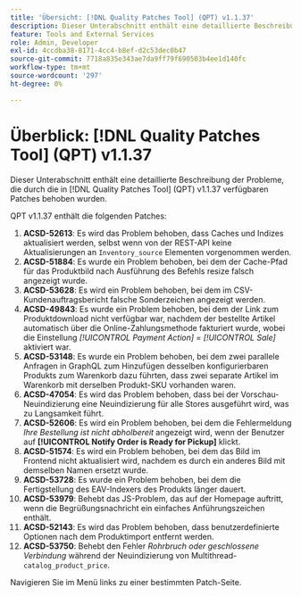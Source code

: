 ```yaml
---
title: 'Übersicht: [!DNL Quality Patches Tool] (QPT) v1.1.37'
description: Dieser Unterabschnitt enthält eine detaillierte Beschreibung der Probleme, die durch die in Version 1.1.37  [!DNL Quality Patches Tool]  Patches behoben wurden.
feature: Tools and External Services
role: Admin, Developer
exl-id: 4ccdba38-8171-4cc4-b8ef-d2c53dec0b47
source-git-commit: 7718a835e343ae7da9ff79f690503b4ee1d140fc
workflow-type: tm+mt
source-wordcount: '297'
ht-degree: 0%

---
```


# Überblick: [!DNL Quality Patches Tool] (QPT) v1.1.37

Dieser Unterabschnitt enthält eine detaillierte Beschreibung der Probleme, die durch die in [!DNL Quality Patches Tool] (QPT) v1.1.37 verfügbaren Patches behoben wurden.

QPT v1.1.37 enthält die folgenden Patches:

1. **ACSD-52613**: Es wird das Problem behoben, dass Caches und Indizes aktualisiert werden, selbst wenn von der REST-API keine Aktualisierungen an `Inventory_source` Elementen vorgenommen werden.
1. **ACSD-51884**: Es wurde ein Problem behoben, bei dem der Cache-Pfad für das Produktbild nach Ausführung des Befehls resize falsch angezeigt wurde.
1. **ACSD-53628**: Es wird ein Problem behoben, bei dem im CSV-Kundenauftragsbericht falsche Sonderzeichen angezeigt werden.
1. **ACSD-49843**: Es wurde ein Problem behoben, bei dem der Link zum Produktdownload nicht verfügbar war, nachdem der bestellte Artikel automatisch über die Online-Zahlungsmethode fakturiert wurde, wobei die Einstellung *[!UICONTROL Payment Action]* = *[!UICONTROL Sale]* aktiviert war.
1. **ACSD-53148**: Es wurde ein Problem behoben, bei dem zwei parallele Anfragen in GraphQL zum Hinzufügen desselben konfigurierbaren Produkts zum Warenkorb dazu führten, dass zwei separate Artikel im Warenkorb mit derselben Produkt-SKU vorhanden waren.
1. **ACSD-47054**: Es wird das Problem behoben, dass bei der Vorschau-Neuindizierung eine Neuindizierung für alle Stores ausgeführt wird, was zu Langsamkeit führt.
1. **ACSD-52606**: Es wird ein Problem behoben, bei dem die Fehlermeldung *Ihre Bestellung ist nicht abholbereit* angezeigt wird, wenn der Benutzer auf **[!UICONTROL Notify Order is Ready for Pickup]** klickt.
1. **ACSD-51574**: Es wird ein Problem behoben, bei dem das Bild im Frontend nicht aktualisiert wird, nachdem es durch ein anderes Bild mit demselben Namen ersetzt wurde.
1. **ACSD-53728**: Es wurde ein Problem behoben, bei dem die Fertigstellung des EAV-Indexers des Produkts länger dauert.
1. **ACSD-53979**: Behebt das JS-Problem, das auf der Homepage auftritt, wenn die Begrüßungsnachricht ein einfaches Anführungszeichen enthält.
1. **ACSD-52143**: Es wird das Problem behoben, dass benutzerdefinierte Optionen nach dem Produktimport entfernt werden.
1. **ACSD-53750**: Behebt den Fehler *Rohrbruch oder geschlossene Verbindung* während der Neuindizierung von Multithread-`catalog_product_price`.

Navigieren Sie im Menü links zu einer bestimmten Patch-Seite.
